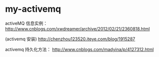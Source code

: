# my-activemq

activeMQ 信息实例：
http://www.cnblogs.com/xwdreamer/archive/2012/02/21/2360818.html

(activemq 安装)
http://chenzhou123520.iteye.com/blog/1915287

activemq 持久化方法：
http://www.cnblogs.com/madyina/p/4127312.html
